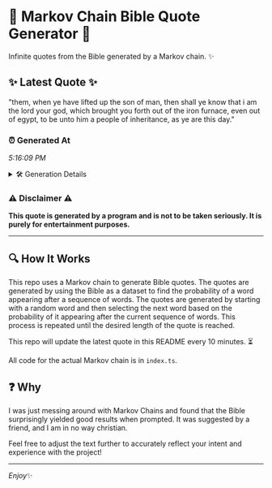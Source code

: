 # 📖 Markov Chain Bible Quote Generator 📖

Infinite quotes from the Bible generated by a Markov chain. ✨

## ✨ Latest Quote ✨
"them, when ye have lifted up the son of man, then shall ye know that i am the lord your god, which brought you forth out of the iron furnace, even out of egypt, to be unto him a people of inheritance, as ye are this day."

### ⏰ Generated At
*5:16:09 PM*

<details>
    <summary>🛠️ Generation Details</summary>
    <p>
        <strong>🌱 Seed:</strong> them,<br>
        <strong>🔄 Iterations:</strong> 46<br>
        <strong>📜 Context History:</strong><br>[ them, ]: when<br>[ them,, when ]: ye<br>[ them,, when, ye ]: have<br>[ them,, when, ye, have ]: lifted<br>[ them,, when, ye, have, lifted ]: up<br>[ them,, when, ye, have, lifted, up ]: the<br>[ when, ye, have, lifted, up, the ]: son<br>[ ye, have, lifted, up, the, son ]: of<br>[ have, lifted, up, the, son, of ]: man,<br>[ lifted, up, the, son, of, man, ]: then<br>[ up, the, son, of, man,, then ]: shall<br>[ the, son, of, man,, then, shall ]: ye<br>[ son, of, man,, then, shall, ye ]: know<br>[ of, man,, then, shall, ye, know ]: that<br>[ man,, then, shall, ye, know, that ]: i<br>[ then, shall, ye, know, that, i ]: am<br>[ shall, ye, know, that, i, am ]: the<br>[ ye, know, that, i, am, the ]: lord<br>[ know, that, i, am, the, lord ]: your<br>[ that, i, am, the, lord, your ]: god,<br>[ i, am, the, lord, your, god, ]: which<br>[ am, the, lord, your, god,, which ]: brought<br>[ the, lord, your, god,, which, brought ]: you<br>[ lord, your, god,, which, brought, you ]: forth<br>[ your, god,, which, brought, you, forth ]: out<br>[ god,, which, brought, you, forth, out ]: of<br>[ which, brought, you, forth, out, of ]: the<br>[ brought, you, forth, out, of, the ]: iron<br>[ you, forth, out, of, the, iron ]: furnace,<br>[ forth, out, of, the, iron, furnace, ]: even<br>[ out, of, the, iron, furnace,, even ]: out<br>[ of, the, iron, furnace,, even, out ]: of<br>[ the, iron, furnace,, even, out, of ]: egypt,<br>[ iron, furnace,, even, out, of, egypt, ]: to<br>[ furnace,, even, out, of, egypt,, to ]: be<br>[ even, out, of, egypt,, to, be ]: unto<br>[ out, of, egypt,, to, be, unto ]: him<br>[ of, egypt,, to, be, unto, him ]: a<br>[ egypt,, to, be, unto, him, a ]: people<br>[ to, be, unto, him, a, people ]: of<br>[ be, unto, him, a, people, of ]: inheritance,<br>[ unto, him, a, people, of, inheritance, ]: as<br>[ him, a, people, of, inheritance,, as ]: ye<br>[ a, people, of, inheritance,, as, ye ]: are<br>[ people, of, inheritance,, as, ye, are ]: this<br>[ of, inheritance,, as, ye, are, this ]: day.<br>
    </p>
</details>

### ⚠️ Disclaimer ⚠️
**This quote is generated by a program and is not to be taken seriously. It is purely for entertainment purposes.**

---

## 🔍 How It Works

This repo uses a Markov chain to generate Bible quotes. The quotes are generated by using the Bible as a dataset to find the probability of a word appearing after a sequence of words. The quotes are generated by starting with a random word and then selecting the next word based on the probability of it appearing after the current sequence of words. This process is repeated until the desired length of the quote is reached.

This repo will update the latest quote in this README every 10 minutes. ⏳

All code for the actual Markov chain is in `index.ts`.

## ❓ Why

I was just messing around with Markov Chains and found that the Bible surprisingly yielded good results when prompted. 
It was suggested by a friend, and I am in no way christian.

Feel free to adjust the text further to accurately reflect your intent and experience with the project!

---

*Enjoy*✨
